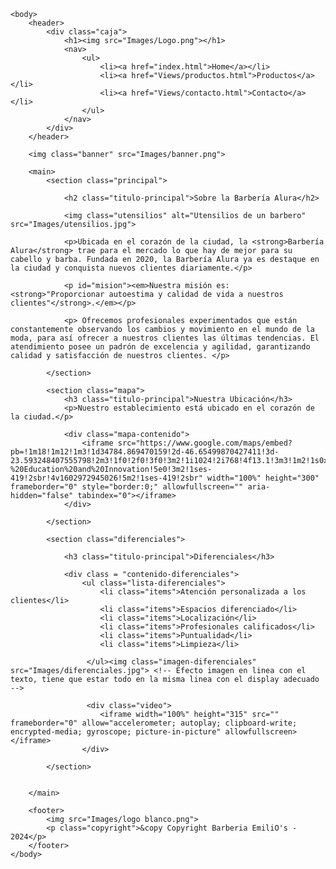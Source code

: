 <!DOCTYPE html> 

<html lang="es">
	<head>
		<meta charset="UTF-8">
		<meta name="viewport" content="width=device-width">
		<title>Barbería Alura</title>
		<link rel="stylesheet" href="Tools/reset.css">
		<link rel="stylesheet" href="CSS/style.css">
		<link href="https://fonts.googleapis.com/css2?family=Montserrat:wght@300&display=swap" rel="stylesheet">
	</head>

	<body>
		<header>
			<div class="caja">
				<h1><img src="Images/Logo.png"></h1>
				<nav>
					<ul>
						<li><a href="index.html">Home</a></li>
						<li><a href="Views/productos.html">Productos</a></li>
						<li><a href="Views/contacto.html">Contacto</a></li>
					</ul>
				</nav>
			</div>
		</header>
		
		<img class="banner" src="Images/banner.png">
		
		<main>
			<section class="principal">

				<h2 class="titulo-principal">Sobre la Barbería Alura</h2>

				<img class="utensilios" alt="Utensilios de un barbero" src="Images/utensilios.jpg">

				<p>Ubicada en el corazón de la ciudad, la <strong>Barbería Alura</strong> trae para el mercado lo que hay de mejor para su cabello y barba. Fundada en 2020, la Barbería Alura ya es destaque en la ciudad y conquista nuevos clientes diariamente.</p>

				<p id="mision"><em>Nuestra misión es: <strong>"Proporcionar autoestima y calidad de vida a nuestros clientes"</strong>.</em></p>

				<p>	Ofrecemos profesionales experimentados que están constantemente observando los cambios y movimiento en el mundo de la moda, para así ofrecer a nuestros clientes las últimas tendencias. El atendimiento posee un padrón de excelencia y agilidad, garantizando calidad y satisfacción de nuestros clientes. </p>

			</section>

			<section class="mapa">
				<h3 class="titulo-principal">Nuestra Ubicación</h3>
				<p>Nuestro establecimiento está ubicado en el corazón de la ciudad.</p>

				<div class="mapa-contenido">
					<iframe src="https://www.google.com/maps/embed?pb=!1m18!1m12!1m3!1d34784.869470159!2d-46.65499870427411!3d-23.593248407555798!2m3!1f0!2f0!3f0!3m2!1i1024!2i768!4f13.1!3m3!1m2!1s0x94ce5a2b2ed7f3a1%3A0xab35da2f5ca62674!2sCaelum%20-%20Education%20and%20Innovation!5e0!3m2!1ses-419!2sbr!4v1602972945026!5m2!1ses-419!2sbr" width="100%" height="300" frameborder="0" style="border:0;" allowfullscreen="" aria-hidden="false" tabindex="0"></iframe>
				</div>

			</section>

			<section class="diferenciales">

				<h3 class="titulo-principal">Diferenciales</h3>

				<div class = "contenido-diferenciales">
					<ul class="lista-diferenciales">
						<li class="items">Atención personalizada a los clientes</li>
						<li class="items">Espacios diferenciado</li>
						<li class="items">Localización</li>
						<li class="items">Profesionales calificados</li>
						<li class="items">Puntualidad</li>
						<li class="items">Limpieza</li>
						
					 </ul><img class="imagen-diferenciales" src="Images/diferenciales.jpg"> <!-- Efecto imagen en linea con el texto, tiene que estar todo en la misma linea con el display adecuado -->
					
					 <div class="video">
						<iframe width="100%" height="315" src="" frameborder="0" allow="accelerometer; autoplay; clipboard-write; encrypted-media; gyroscope; picture-in-picture" allowfullscreen></iframe>
					</div>
				
			</section>


		</main>

		<footer>
			<img src="Images/logo blanco.png">
			<p class="copyright">&copy Copyright Barberia EmiliO's - 2024</p>
		</footer>
	</body>
</html>
